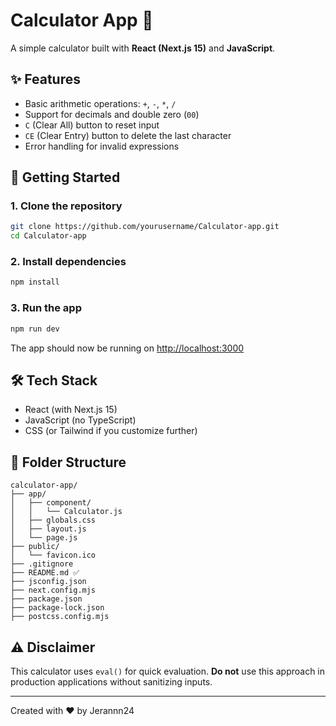 
# Calculator App 🧮

A simple calculator built with **React (Next.js 15)** and **JavaScript**.

## ✨ Features

- Basic arithmetic operations: `+`, `-`, `*`, `/`
- Support for decimals and double zero (`00`)
- `C` (Clear All) button to reset input
- `CE` (Clear Entry) button to delete the last character
- Error handling for invalid expressions

## 🚀 Getting Started

### 1. Clone the repository

```bash
git clone https://github.com/yourusername/Calculator-app.git
cd Calculator-app
```

### 2. Install dependencies

```bash
npm install
```

### 3. Run the app

```bash
npm run dev
```

The app should now be running on [http://localhost:3000](http://localhost:3000)

## 🛠 Tech Stack

- React (with Next.js 15)
- JavaScript (no TypeScript)
- CSS (or Tailwind if you customize further)

## 📂 Folder Structure

```
calculator-app/
├── app/
│   ├── component/
│   │   └── Calculator.js
│   ├── globals.css
│   ├── layout.js
│   └── page.js
├── public/
│   └── favicon.ico
├── .gitignore
├── README.md ✅
├── jsconfig.json
├── next.config.mjs
├── package.json
├── package-lock.json
├── postcss.config.mjs
```

## ⚠️ Disclaimer

This calculator uses `eval()` for quick evaluation. **Do not** use this approach in production applications without sanitizing inputs.

---

Created with ❤️ by Jerannn24

